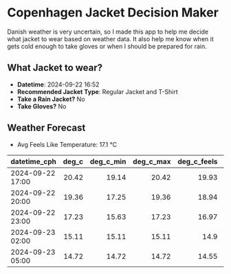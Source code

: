 
# Copenhagen Jacket Decision Maker

Danish weather is very uncertain, so I made this app to help me decide what jacket to wear based on weather data. 
It also help me know when it gets cold enough to take gloves or when I should be prepared for rain.

## What Jacket to wear?

- **Datetime**: 2024-09-22 16:52
- **Recommended Jacket Type**: Regular Jacket and T-Shirt
- **Take a Rain Jacket?** No
- **Take Gloves?** No

## Weather Forecast
- Avg Feels Like Temperature: 17.1 °C

| datetime_cph     |   deg_c |   deg_c_min |   deg_c_max |   deg_c_feels | weather   | wind   | rain   |
|:-----------------|--------:|------------:|------------:|--------------:|:----------|:-------|:-------|
| 2024-09-22 17:00 |   20.42 |       19.14 |       20.42 |         19.93 | Clouds    | Low    | None   |
| 2024-09-22 20:00 |   19.36 |       17.25 |       19.36 |         18.94 | Clouds    | Low    | None   |
| 2024-09-22 23:00 |   17.23 |       15.63 |       17.23 |         16.97 | Clouds    | Low    | None   |
| 2024-09-23 02:00 |   15.11 |       15.11 |       15.11 |         14.9  | Clear     | Low    | None   |
| 2024-09-23 05:00 |   14.72 |       14.72 |       14.72 |         14.55 | Clouds    | Low    | None   |
        